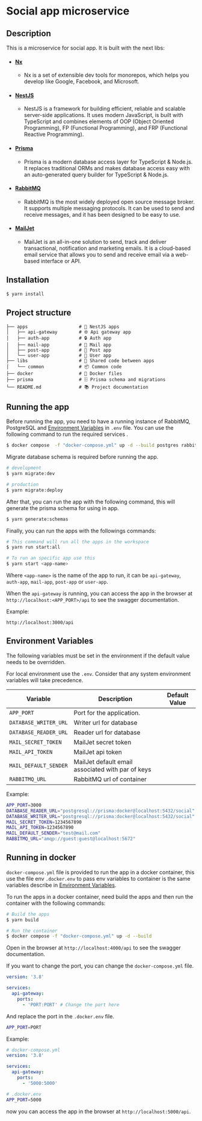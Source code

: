 # Social app microservice

## Description

This is a microservice for social app. It is built with the next libs:

- #### [Nx](https://nx.dev/)
  - Nx is a set of extensible dev tools for monorepos, which helps you develop like Google, Facebook, and Microsoft.
- #### [NestJS](https://nestjs.com/)
  - NestJS is a framework for building efficient, reliable and scalable server-side applications. It uses modern JavaScript, is built with TypeScript and combines elements of OOP (Object Oriented Programming), FP (Functional Programming), and FRP (Functional Reactive Programming).
- #### [Prisma](https://www.prisma.io/)
  - Prisma is a modern database access layer for TypeScript & Node.js. It replaces traditional ORMs and makes database access easy with an auto-generated query builder for TypeScript & Node.js.
- #### [RabbitMQ](https://www.rabbitmq.com/)
  - RabbitMQ is the most widely deployed open source message broker. It supports multiple messaging protocols. It can be used to send and receive messages, and it has been designed to be easy to use.
- #### [MailJet](https://www.mailjet.com/)
  - MailJet is an all-in-one solution to send, track and deliver transactional, notification and marketing emails. It is a cloud-based email service that allows you to send and receive email via a web-based interface or API.

## Installation

```bash
$ yarn install
```

## Project structure

    ├── apps                   # 🚀 NestJS apps
    │   ├── api-gateway        # 🌐 Api gateway app
    │   ├── auth-app           # 🔒 Auth app
    │   ├── mail-app           # 📧 Mail app
    │   ├── post-app           # 📝 Post app
    │   └── user-app           # 🙎 User app
    ├── libs                   # 🤝 Shared code between apps
    │   └── common             # 📦 Common code
    ├── docker                 # 🐳 Docker files
    ├── prisma                 # 🗄️ Prisma schema and migrations
    └── README.md              # 📚 Project documentation

## Running the app

Before running the app, you need to have a running instance of RabbitMQ, PostgreSQL and [Environment Variables](#environment-variables) in `.env` file. You can use the following command to run the required services .

```bash
$ docker compose  -f "docker-compose.yml" up -d --build postgres rabbitmq
```

Migrate database schema is required before running the app.

```bash
# development
$ yarn migrate:dev

# production
$ yarn migrate:deploy
```

After that, you can run the app with the following command, this will generate the prisma schema for using in app.

```bash
$ yarn generate:schemas
```

Finally, you can run the apps with the followings commands:

```bash
# This command will run all the apps in the workspace
$ yarn run start:all

# To run an specific app use this
$ yarn start <app-name>
```

Where `<app-name>` is the name of the app to run, it can be `api-gateway`, `auth-app`, `mail-app`, `post-app` or `user-app`.

When the `api-gateway` is running, you can access the app in the browser at `http://localhost:<APP_PORT>/api` to see the swagger documentation.

Example:

```
http://localhost:3000/api
```

## Environment Variables

The following variables must be set in the environment if the default value needs to be overridden.

For local environment use the `.env`. Consider that any system environment variables will take precedence.

| Variable              | Description                                       | Default Value |
| --------------------- | ------------------------------------------------- | ------------- |
| `APP_PORT`            | Port for the application.                         |               |
| `DATABASE_WRITER_URL` | Writer url for database                           |               |
| `DATABASE_READER_URL` | Reader url for database                           |               |
| `MAIL_SECRET_TOKEN`   | MailJet secret token                              |               |
| `MAIL_API_TOKEN`      | MailJet api token                                 |               |
| `MAIL_DEFAULT_SENDER` | MailJet default email associated with par of keys |               |
| `RABBITMQ_URL`        | RabbitMQ url of container                         |               |

Example:

```bash
APP_PORT=3000
DATABASE_READER_URL="postgresql://prisma:docker@localhost:5432/social"
DATABASE_WRITER_URL="postgresql://prisma:docker@localhost:5432/social"
MAIL_SECRET_TOKEN=1234567890
MAIL_API_TOKEN=1234567890
MAIL_DEFAULT_SENDER="test@mail.com"
RABBITMQ_URL="amqp://guest:guest@localhost:5672"
```

## Running in docker

`docker-compose.yml` file is provided to run the app in a docker container, this use the file env `.docker.env` to pass env variables to container is the same variables describe in [Environment Variables](#environment-variables).

To run the apps in a docker container, need build the apps and then run the container with the following commands:

```bash
# Build the apps
$ yarn build

# Run the container
$ docker compose -f "docker-compose.yml" up -d --build
```

Open in the browser at `http://localhost:4000/api` to see the swagger documentation.

If you want to change the port, you can change the `docker-compose.yml` file.

```yml
version: '3.8'

services:
  api-gateway:
    ports:
      - 'PORT:PORT' # Change the port here
```

And replace the port in the `.docker.env` file.

```bash
APP_PORT=PORT
```

Example:

```yml
# docker-compose.yml
version: '3.8'

services:
  api-gateway:
    ports:
      - '5000:5000'
```

```bash
# .docker.env
APP_PORT=5000
```

now you can access the app in the browser at `http://localhost:5000/api`.

